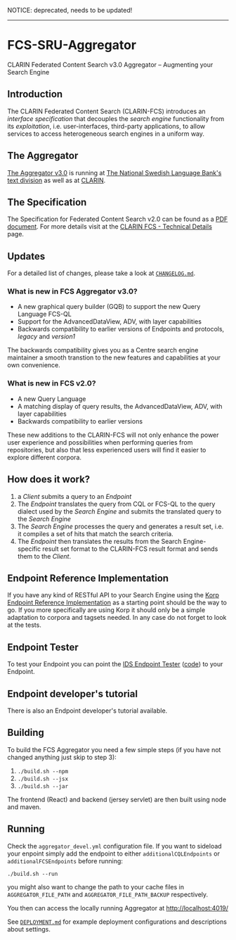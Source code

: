 
NOTICE: deprecated, needs to be updated!

---

# FCS-SRU-Aggregator
CLARIN Federated Content Search v3.0 Aggregator – Augmenting your Search Engine

## Introduction
The CLARIN Federated Content Search (CLARIN-FCS) introduces an _interface specification_ that
decouples the _search engine_ functionality from its _exploitation_, i.e. user-interfaces,
third-party applications, to allow services to access heterogeneous search engines in a uniform way.

## The Aggregator
[The Aggregator v3.0](https://spraakbanken.gu.se/ws/fcs/2.0/aggregator/) is running at
[The National Swedish Language Bank's text division](https://spraakbanken.gu.se/eng/)
as well as at [CLARIN](https://contentsearch.clarin.eu/).

## The Specification
The Specification for Federated Content Search v2.0 can be found as a
[PDF document](https://office.clarin.eu/v/CE-2017-1046-FCS-Specification-v89.pdf).
For more details visit at the [CLARIN FCS - Technical Details](https://www.clarin.eu/content/federated-content-search-clarin-fcs-technical-details) page.

## Updates
For a detailed list of changes, please take a look at [`CHANGELOG.md`](CHANGELOG.md).

### What is new in FCS Aggregator v3.0?
* A new graphical query builder (GQB) to support  the new Query Language FCS-QL
* Support for the AdvancedDataView, ADV, with layer capabilities
* Backwards compatibility to earlier versions of Endpoints and protocols, _legacy_ and _version1_

The backwards compatibility gives you as a Centre search engine maintainer a smooth transtion
to the new features and capabilities at your own convenience.

### What is new in FCS v2.0?
* A new Query Language
* A matching display of query results, the AdvancedDataView, ADV, with layer capabilities
* Backwards compatibility to earlier versions

These new additions to the CLARIN-FCS will not only enhance the power user experience and
possibilities when performing queries from repositories, but also that less experienced
users will find it easier to explore different corpora.

## How does it work?
1. a _Client_ submits a query to an _Endpoint_
2. The _Endpoint_ translates the query from CQL or FCS-QL to the query dialect used by the _Search Engine_ and submits the translated query to the _Search Engine_
3. The _Search Engine_ processes the query and generates a result set, i.e. it compiles a set of hits that match the search criteria.
4. The _Endpoint_ then translates the results from the Search Engine-specific result set format to the CLARIN-FCS result format and sends them to the _Client_.

## Endpoint Reference Implementation
If you have any kind of RESTful API to your Search Engine using the
[Korp Endpoint Reference Implementation](https://github.com/clarin-eric/fcs-korp-endpoint/) as a
starting point should be the way to go. If you more specifically are using Korp it should only be
a simple adaptation to corpora and tagsets needed. In any case do not forget to look at the tests.

## Endpoint Tester
To test your Endpoint you can point the [IDS Endpoint Tester](http://clarin.ids-mannheim.de/srutest) ([code](https://github.com/clarin-eric/fcs-endpoint-tester)) to your Endpoint.

## Endpoint developer's tutorial
There is also an Endpoint developer's tutorial available.

## Building
To build the FCS Aggregator you need a few simple steps (if you have not changed anything just skip to step 3):
1. `./build.sh --npm`
2. `./build.sh --jsx`
3. `./build.sh --jar`

The frontend (React) and backend (jersey servlet) are then built using node and maven.

## Running
Check the `aggregator_devel.yml` configuration file. If you want to sideload your enpoint simply
add the endpoint to either `additionalCQLEndpoints` or `additionalFCSEndpoints` before running:

`./build.sh --run`

you might also want to change the path to your cache files in `AGGREGATOR_FILE_PATH` and `AGGREGATOR_FILE_PATH_BACKUP` respectively.

You then can access the locally running Aggregator at [http://localhost:4019/](http://localhost:4019/)

See [`DEPLOYMENT.md`](DEPLOYMENT.md) for example deployment configurations and descriptions about settings.
